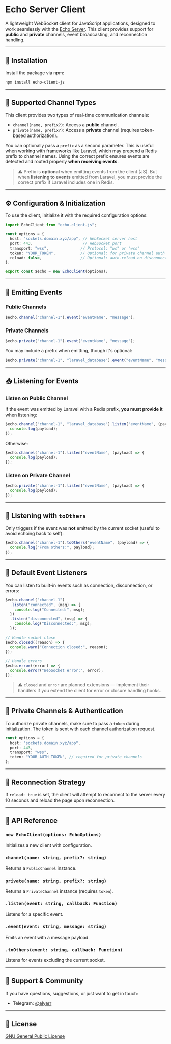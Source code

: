 # Echo Server Client

A lightweight WebSocket client for JavaScript applications, designed to work seamlessly with the [Echo Server](https://gitlab.com/elyerr/echo-server). This client provides support for **public** and **private** channels, event broadcasting, and reconnection handling.

---

## 🔧 Installation

Install the package via npm:

```bash
npm install echo-client-js
```

---

## 📡 Supported Channel Types

This client provides two types of real-time communication channels:

* `channel(name, prefix?)`: Access a **public** channel.
* `private(name, prefix?)`: Access a **private** channel (requires token-based authorization).

You can optionally pass a `prefix` as a second parameter. This is useful when working with frameworks like Laravel, which may prepend a Redis prefix to channel names. Using the correct prefix ensures events are detected and routed properly **when receiving events**.

> ⚠️ Prefix is **optional** when emitting events from the client (JS). But when **listening to events** emitted from Laravel, you must provide the correct prefix if Laravel includes one in Redis.

---

## ⚙️ Configuration & Initialization

To use the client, initialize it with the required configuration options:

```ts
import EchoClient from "echo-client-js";

const options = {
  host: "sockets.domain.xyz/app", // WebSocket server host
  port: 443,                      // WebSocket port
  transport: "wss",              // Protocol: "ws" or "wss"
  token: "YOUR_TOKEN",           // Optional: for private channel auth
  reload: false,                 // Optional: auto-reload on disconnect
};

export const $echo = new EchoClient(options);
```

---

## 🚀 Emitting Events

### Public Channels

```ts
$echo.channel("channel-1").event("eventName", "message");
```

### Private Channels

```ts
$echo.private("channel-1").event("eventName", "message");
```

You may include a prefix when emitting, though it's optional:

```ts
$echo.private("channel-1", "laravel_database").event("eventName", "message");
```

---

## 📥 Listening for Events

### Listen on Public Channel

If the event was emitted by Laravel with a Redis prefix, **you must provide it** when listening:

```ts
$echo.channel("channel-1", "laravel_database").listen("eventName", (payload) => {
  console.log(payload);
});
```

Otherwise:

```ts
$echo.channel("channel-1").listen("eventName", (payload) => {
  console.log(payload);
});
```

### Listen on Private Channel

```ts
$echo.private("channel-1").listen("eventName", (payload) => {
  console.log(payload);
});
```

---

## 🔀 Listening with `toOthers`

Only triggers if the event was **not** emitted by the current socket (useful to avoid echoing back to self):

```ts
$echo.channel("channel-1").toOthers("eventName", (payload) => {
  console.log("From others:", payload);
});
```

---

## 🧠 Default Event Listeners

You can listen to built-in events such as connection, disconnection, or errors:

```ts
$echo.channel("channel-1")
  .listen("connected", (msg) => {
    console.log("Connected:", msg);
  })
  .listen("disconnected", (msg) => {
    console.log("Disconnected:", msg);
  });

// Handle socket close
$echo.closed((reason) => {
  console.warn("Connection closed:", reason);
});

// Handle errors
$echo.error((error) => {
  console.error("WebSocket error:", error);
});
```

> ⚠️ `closed` and `error` are planned extensions — implement their handlers if you extend the client for error or closure handling hooks.

---

## 🔐 Private Channels & Authentication

To authorize private channels, make sure to pass a `token` during initialization. The token is sent with each channel authorization request.

```ts
const options = {
  host: "sockets.domain.xyz/app",
  port: 443,
  transport: "wss",
  token: "YOUR_AUTH_TOKEN", // required for private channels
};
```

---

## 🔄 Reconnection Strategy

If `reload: true` is set, the client will attempt to reconnect to the server every 10 seconds and reload the page upon reconnection.

---

## 📘 API Reference

### `new EchoClient(options: EchoOptions)`

Initializes a new client with configuration.

### `channel(name: string, prefix?: string)`

Returns a `PublicChannel` instance.

### `private(name: string, prefix?: string)`

Returns a `PrivateChannel` instance (requires `token`).

### `.listen(event: string, callback: Function)`

Listens for a specific event.

### `.event(event: string, message: string)`

Emits an event with a message payload.

### `.toOthers(event: string, callback: Function)`

Listens for events excluding the current socket.

---

## 💬 Support & Community

If you have questions, suggestions, or just want to get in touch:

* Telegram: [@elyerr](https://t.me/elyerr)

---

## 📄 License

[GNU General Public License](./LICENSE.md)
